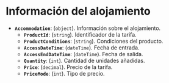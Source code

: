 ﻿# Información del alojamiento

- **`Accommodation`**: (``object``). Información sobre el alojamiento.
	- **`ProductId`**: (`string`). Identificador de la tarifa.
	- **`ProductConditions`**: (`string`). Condiciones del producto.
	- **`AccessDateTime`**: (`dateTime`). Fecha de entrada.
	- **`AccessEndDateTime`**: (`dateTime`). Fecha de salida.
	- **`Quantity`**: (`int`). Cantidad de unidades añadidas.
	- **`Price`**: (`decimal`). Precio de la tarifa.
	- **`PriceMode`**: (`int`). Tipo de precio.